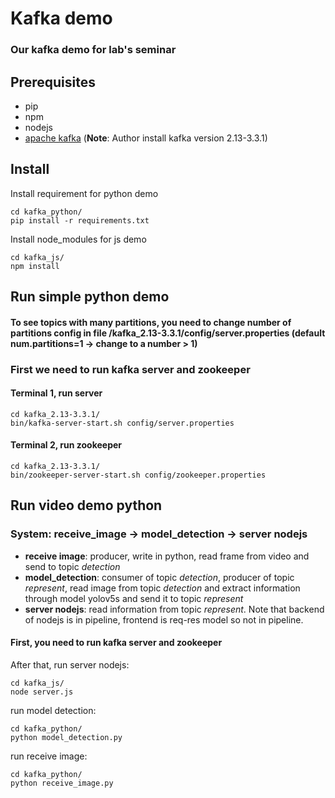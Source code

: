 # Kafka demo
### Our kafka demo for lab's seminar
## Prerequisites
* pip
* npm
* nodejs
* [apache kafka](https://kafka.apache.org/quickstart)
 (**Note**: Author install kafka version 2.13-3.3.1)
## Install
Install requirement for python demo
```
cd kafka_python/
pip install -r requirements.txt
```
Install node_modules for js demo
```
cd kafka_js/
npm install
```
## Run simple python demo
#### To see topics with many partitions, you need to change number of partitions config in file **/kafka_2.13-3.3.1/config/server.properties** (default num.partitions=1 -> change to a number > 1)
### First we need to run kafka server and zookeeper
#### Terminal 1, run server
```
cd kafka_2.13-3.3.1/
bin/kafka-server-start.sh config/server.properties
```
#### Terminal 2, run zookeeper
```
cd kafka_2.13-3.3.1/
bin/zookeeper-server-start.sh config/zookeeper.properties
``` 
## Run video demo python
### System: receive_image -> model_detection -> server nodejs
*  **receive image**: producer, write in python, read frame from video and send to topic *detection*
* **model_detection**: consumer of topic *detection*, producer of topic *represent*, read image from topic *detection* and extract information through model yolov5s and send it to topic *represent*
* **server nodejs**: read information from topic *represent*. Note that backend of nodejs is in pipeline, frontend is req-res model so not in pipeline.
####  First, you need to run kafka server and zookeeper
After that, run server nodejs:
```
cd kafka_js/
node server.js
```
run model detection:
```
cd kafka_python/
python model_detection.py
```
run receive image:
```
cd kafka_python/
python receive_image.py
```
